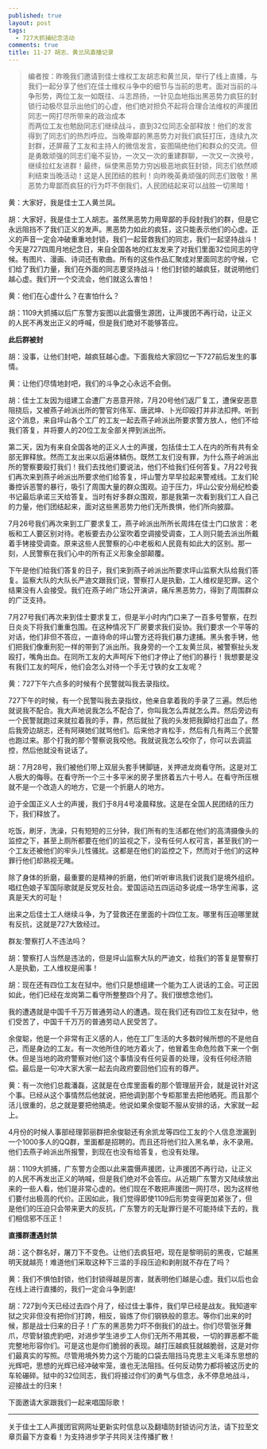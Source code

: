 ```yaml
---
published: true
layout: post
tags:
  - 727大抓捕纪念活动
comments: true
title: 11·27 胡志、黄兰凤直播记录
---
```


>编者按：昨晚我们邀请到佳士维权工友胡志和黄兰凤，举行了线上直播，与我们一起分享了他们在佳士维权斗争中的细节与当前的思考。面对当前的斗争形势，两位工友一如既往、斗志昂扬，一针见血地指出黑恶势力疯狂的封锁行动极尽显示出他们的心虚，他们绝对担负不起将合理合法维权的声援团同志一网打尽所带来的政治成本<br/>而两位工友也勉励同志们继续战斗，直到32位同志全部释放！他们的发言得到了同志们的热烈呼应。当晚卑鄙的黑恶势力对我们疯狂打压，连续九次封群，还屏蔽了工友和主持人的微信发言，妄图隔绝他们和群众的交流。但是勇敢顽强的同志们毫不妥协，一次又一次的重建群聊，一次又一次换号，继续拉红友进群！最终，纵使黑恶势力穷凶极恶地疯狂封锁，同志们依然顺利结束当晚活动！这是人民团结的胜利！向昨晚英勇顽强的同志们致敬！黑恶势力卑鄙而疯狂的行为吓不倒我们，人民团结起来可以战胜一切黑暗！

黄：大家好，我是佳士工人黄兰凤。

胡：大家好，我是佳士工人胡志。虽然黑恶势力用卑鄙的手段封我们的群，但是它永远阻挡不了我们正义的发声。黑恶势力如此的疯狂，这只能表示他们的心虚。正义的声音一定会冲破重重地封锁，我们一起营救我们的同志，我们一起坚持战斗！今天是727四周月地纪念日，来自全国各地的红友发来了对我们里面32位同志的守候。有图片、漫画、诗词还有歌曲。所有的这些作品汇聚成对里面同志的守候，它们给了我们力量，我们在外面的同志要坚持战斗！他们封锁的越疯狂，就说明他们越心虚。我们开一个交流会，他们就这么害怕！

黄：他们在心虚什么？在害怕什么？

胡：1109大抓捕以后广东警方妄图以此震慑生源团，让声援团不再行动，让正义的人民不再发出正义的呼喊，但是我们绝对不能够答应。

**此后群被封**

胡：没事，让他们封吧，越疯狂越心虚。下面我给大家回忆一下727前后发生的事情。

黄：让他们尽情地封吧，我们的斗争之心永远不会倒。

胡：佳士工友因为组建工会遭厂方恶意开除，7月20号他们返厂复工，遭保安恶意阻挠后，又被燕子岭派出所的警官刘伟军、唐武坤、卜光印殴打并非法扣押。听到这个消息，来自坪山各个工厂的工友一起去燕子岭派出所要求警方放人，他们不给我们答复，并将要人的20位工友全部关押到派出所。

第二天，因为有来自全国各地的正义人士的声援，包括佳士工人在内的所有共有全部无罪释放。然而工友出来以后遍体鳞伤。既然工友们没有罪，为什么燕子岭派出所的警察要殴打我们！我们去找他们要说法，他们不给我们任何答复。7月22号我们再次来到燕子岭派出所要求他们给答复，坪山警方早早拉起来警戒线。工友们轮番控诉恶警的暴行，吸引了周围大量的群众围观。迫于压力，坪山公安分局纪检委书记最后承诺三天给答复。当时有好多群众围观，那是我第一次看到我们工人自己的力量，他们团结起来，面对这些黑恶势力他们无所畏惧，他们所向披靡。

7月26号我们再次来到工厂要求复工，燕子岭派出所所长周炜在佳士门口放言：老板和工人要区别对待。老板要去办公室吹着空调接受调查，工人则只能去派出所戴着手铐接受调查。原来这些人民警察的心中老板和人民竟有如此大的区别。那一刻，人民警察在我们心中的所有正义形象全部颠覆。

下午是他们给我们答复的日子，我们来到燕子岭派出所要求坪山监察大队给我们答复。监察大队的大队长严迪文跟我们说，警察打人是执勤，工人维权是犯罪。这个结果没有人会接受。我们在燕子岭广场公开演讲，痛斥黑恶势力，得到了周围群众的广泛支持。

7月27号我们再次来到佳士要求复工，但是半小时内门口来了一百多号警察，在烈日炎炎下将我们重重包围。在这种情况下厂房要求我们妥协。我们要求一个平等的对话，他们非但不答应，一直待命的坪山警方还将我们暴力逮捕。黑头套手铐，他们把我们像重刑犯一样的带到了派出所。我身旁的一个工友黄兰凤，被警察扯头发殴打，嘴角出血。在同所工友的大声呵斥下他们才停止了他们的暴行！我想要是没有我们工友的呵斥，他们会怎么对待一个手无寸铁的女工友呢？

黄：727下午六点多的时候有个民警就叫我去录指纹。

727下午的时候，有一个民警叫我去录指纹，他亲自拿着我的手录了三遍。然后他就说我不配合。我大声地说我怎么不配合了，你叫我怎么弄就怎么弄。然后旁边有一个民警就跑过来就拉着我的手，靠，然后就扯了我的头发把我脚给打出血了。然后我旁边胡志，还有阿瑛她们就骂他们。后来他才肯松手，然后有几有两三个民警也跑过来。那个打我的那个警察说我咬他。我就说我怎么咬你了，你可以去调监控，然后他就没有说话了。


胡：7月28号，我们被他们带上双层头套手铐脚链，关押进龙岗看守所。这是对工人极大的侮辱。在看守所一个三十多平米的房子里挤着五六十号人。在看守所压根就不是一个改造人的地方，它是一个折磨人的地方。

迫于全国正义人士的声援，我们于8月4号凌晨释放。这是在全国人民团结的压力下，我们释放了。

吃饭，刷牙，洗澡，只有短短的三分钟，我们所有的生活都在他们的高清摄像头的监控之下，甚至上厕所都要在他们的监视之下，没有任何人权可言，甚至我们的一个工友还被他们的牢头儿性骚扰。这都是在他们的监控之下，然而对于他们的这种罪行他们却熟视无睹。

除了身体的折磨，最重要的是精神的折磨，他们听听审讯我们说我们是境外组织。唱红色娘子军国际歌就是反党反社会。爱国运动五四运动多说成一场学生闹事，这真是天大的可耻！

出来之后佳士工人继续斗争，为了营救还在里面的十四位工友。哪里有压迫哪里就有反抗，这就是727大致经过。

群友:警察打人不违法吗？

胡：警察打人当然是违法的，但是坪山监察大队的严迪文，给我们的答复是警察打人是执勤，工人维权是闹事！


胡：现在还有四位工友在狱中。他们只是想组建一个能为工人说话的工会。可正因如此，他们已经在龙岗第二看守所整整四个月了。我们很想念他们。

我的遭遇就是中国千千万万普通劳动人的遭遇。现在我们还有四位工友在狱中，他们受苦了，中国千千万万的普通劳动人民受苦了。

余俊聪，他是一个非常有正义感的人，他在工厂生活的大多数时候所想的不是他自己，而是身边的工友。有一次他所住的地方着火了，他冒着生命危险救下来一个倒休。但是当地的政府警察对他们这个事情没有任何妥善的处理，没有任何经济赔偿。最后是一句冲大家大家一起去向政府要回他们应有的尊严。

黄：有一次他们总裁潘磊，这就是在仓库里面看的那个管理层开会，就是说针对这个事。已经从这个事情然后他就说，把他调到那个专柜那里去把他晒死。而且那个活儿很重的，总之就是要把他搞走。他说如果余俊聪不服从安排的话，大家就一起上。

4月份的时候人事部经理郭丽群把余俊聪还有余凯龙等四位工友的个人信息泄漏到一个1000多人的QQ群，里面都是招聘的。而且还将他们拉入黑名单，永不录用。他们去燕子岭派出所报警，到现在也没有给答复，也没有处理。


胡：1109大抓捕，广东警方企图以此来震慑声援团，让声援团不再行动，让正义的人民不再发出正义的呐喊，但是我们绝对不会答应。从近期广东警方又陆续放出来的一些人看，他们是非常心虚的。他们现在不敢把声援团一网打尽，因为这样他们要付出极高的代价。正因如此，我们觉得即使1109后形势变得更加紧张了，但是他们的压迫只会带来更大的反抗，广东警方的无耻罪行是不可能持续下去的，我们相信邪不压正！

**直播群遭遇封禁**

胡：这个群名好，屠刀下不变色。让他们去疯狂吧，现在是黎明前的黑夜，它越黑明天就越亮！难道他们采取这种下三滥的手段压迫和剥削就不存在了吗？

黄：我们不惧怕封锁，他们封锁得越是厉害，就表明他们越是心虚。我们以后也会在线上进行直播的，我们一定会斗争到底!

胡：727到今天已经过去四个月了，经过佳士事件，我们早已经是战友。我知道牢狱之灾非但没有把你们打跨，相反，锻炼了你们钢铁般的意志。等你们出来的时候，那是战士归来的日子！广东的黑恶势力吓不倒我们的战士。你们尽管张牙舞爪，尽管豺狼虎豹吧，对进步学生进步工人你们无所不用其极，一切的罪恶都不能完整地形容你们。可是这也是你们脆弱的表现。越打压越疯狂就越脆弱，这是对你们最真实的写照。尽管用境外势力这个万能的口袋去阻挡马克思主义毛泽东思想的光辉吧，思想的光辉已经冲破牢笼，谁也无法阻挡。任何反动势力都将被这历史的车轮碾碎。狱中的32位同志，我们将接过你们的勇气与信念，永不停息地战斗，迎接战士的归来！

下面邀请大家跟我们一起来唱国际歌！



---
关于佳士工人声援团官网网址更新实时信息以及翻墙防封锁访问方法，请下拉至文章页最下方查看！为支持进步学子共同关注传播扩散！


